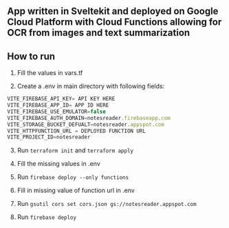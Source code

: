 ## App written in Sveltekit and deployed on Google Cloud Platform with Cloud Functions allowing for OCR from images and text summarization

## How to run

1. Fill the values in vars.tf

2. Create a .env in main directory with following fields:

```ts
VITE_FIREBASE_API_KEY= API KEY HERE
VITE_FIREBASE_APP_ID= APP ID HERE
VITE_FIREBASE_USE_EMULATOR=false
VITE_FIREBASE_AUTH_DOMAIN=notesreader.firebaseapp.com
VITE_STORAGE_BUCKET_DEFUALT=notesreader.appspot.com
VITE_HTTPFUNCTION_URL = DEPLOYED FUNCTION URL
VITE_PROJECT_ID=notesreader
```

3. Run `terraform init` and `terraform apply`

4. Fill the missing values in .env

5. Run `firebase deploy --only functions`

6. Fill in missing value of function url in .env

7. Run `gsutil cors set cors.json gs://notesreader.appspot.com`

8. Run `firebase deploy`
